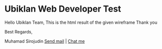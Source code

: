 # Ubiklan Web Developer Test

Hello Ubiklan Team,
This is the html result of the given wireframe
Thank you


Best Regards,

Muhamad Sirojudin
<a href="mailto:sirojudin.dev@gmail.com" target="_blank">Send mail</a> | <a href="https://api.whatsapp.com/send/?phone=6285880525009&text=Hello%20Siroj" target="_blank">Chat me</a>